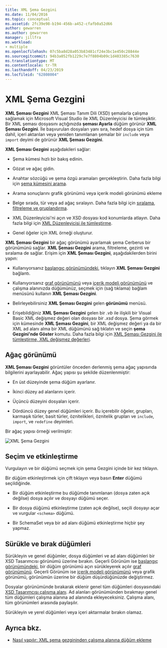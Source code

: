 ```yaml
---
title: XML Şema Gezgini
ms.date: 11/04/2016
ms.topic: conceptual
ms.assetid: 2fc39e98-b194-456b-a452-cfafb0a52d66
author: gewarren
ms.author: gewarren
manager: jillfra
ms.workload:
- multiple
ms.openlocfilehash: 07c5ba8d28a053b83481cf24e3bc1e450c28844e
ms.sourcegitcommit: 94b3a052fb1229c7e7f8804b09c1d403385c7630
ms.translationtype: MT
ms.contentlocale: tr-TR
ms.lasthandoff: 04/23/2019
ms.locfileid: "62808004"
---
```

# <a name="xml-schema-explorer"></a>XML Şema Gezgini

**XML Şeması Gezgini** XML Şeması Tanım Dili (XSD) şemalarla çalışma sağlamak için Microsoft Visual Studio ile XML Düzenleyicisi ile tümleşiktir. Bir XML şeması dosyasını açtığınızda **şeması Ayarla** düğüm görünür **XML Şeması Gezgini**. İle başvurulan dosyaları yanı sıra, hedef dosya için tüm dahil, içeri aktarılan veya yeniden tanımlanan şemalar bir `include` veya `import` deyimi de görünür **XML Şeması Gezgini**.

 **XML Şeması Gezgini** aşağıdakileri sağlar:

- Şema kümesi hızlı bir bakış edinin.

- Gözat ve ağaç gidin.

- Anahtar sözcüğü ve şema özgü aramaları gerçekleştirin. Daha fazla bilgi için [şema kümesini arama](../xml-tools/searching-the-schema-set.md).

- Arama sonuçlarını grafik görünümü veya içerik modeli görünümü ekleme

- Belge sırada, tür veya ad ağaç sıralayın. Daha fazla bilgi için [sıralama, filtreleme ve gruplandırma](../xml-tools/sorting-filtering-and-grouping-xml-schema-explorer.md).

- XML Düzenleyicisi'ni açın ve XSD dosyası kod konumlarda atlayın. Daha fazla bilgi için [XML Düzenleyicisi ile tümleştirme](../xml-tools/integration-with-xml-editor.md).

- Genel öğeler için XML örneği oluşturur.

**XML Şeması Gezgini** bir ağaç görünümü ayarlamak şema Cerberus bir görünümünü sağlar. **XML Şeması Gezgini** arama, filtreleme, gezinti ve sıralama de sağlar. Erişim için **XML Şeması Gezgini**, aşağıdakilerden birini yapın:

- Kullanıyorsanız [başlangıç görünümündeki](../xml-tools/start-view.md), tıklayın **XML Şeması Gezgini** bağlantı.

- Kullanıyorsanız [graf görünümünü](../xml-tools/graph-view.md) veya [içerik modeli görünümünü](../xml-tools/content-model-view.md) ve çalışma alanınızda düğümünüz, seçmek için (sağ tıklama) bağlam menüsünü kullanın **XML Şeması Gezgini**.

- Belirleyebilirsiniz **XML Şeması Gezgini** gelen **görünümü** menüsü.

- Erişebildiğiniz **XML Şeması Gezgini** gelen bir *.vb* ile ilişkili bir Visual Basic XML değişmez değeri olan dosyası bir *.xsd* dosya. Şema görmek için kümesinde **XML Şeması Gezgini**, bir XML değişmez değeri ya da bir XML ad alanı alma bir XML düğümünü sağ tıklatın ve seçin **şema Gezgini'nde Göster** komutu. Daha fazla bilgi için [XML Şeması Gezgini ile tümleştirme, XML değişmez değerleri](../xml-tools/integration-of-xml-literals-with-xml-schema-explorer.md).

## <a name="tree-view"></a>Ağaç görünümü
 **XML Şeması Gezgini** görüntüler önceden derlenmiş şema ağaç yapısında bilgilerini ayarlayabilir. Ağaç yapısı şu şekilde düzenlenmiştir:

- En üst düzeyinde şema düğüm ayarlanır.

- İkinci düzey ad alanlarını içerir.

- Üçüncü düzeyini dosyaları içerir.

- Dördüncü düzey genel düğümleri içerir. Bu içerebilir öğeler, grupları, karmaşık türler, basit türler, öznitelikleri, öznitelik grupları ve `include`, `import`, ve `redefine` deyimleri.

Bir ağaç yapısı örneği verilmiştir:

![XML Şema Gezgini](../xml-tools/media/xmlschemaexplorer.gif)

## <a name="selection-and-activation"></a>Seçim ve etkinleştirme
 Vurgulayın ve bir düğümü seçmek için şema Gezgini içinde bir kez tıklayın.

 Bir düğüm etkinleştirmek için çift tıklayın veya basın **Enter** düğümü seçildiğinde.

- Bir düğüm etkinleştirme bu düğümde tanımlanan (dosya zaten açık değilse) dosya açılır ve dosyayı düğümü seçer.

- Bir dosya düğümü etkinleştirme (zaten açık değilse), seçili dosyayı açar ve vurgular `<schema>` düğümü.

- Bir SchemaSet veya bir ad alanı düğümü etkinleştirme hiçbir şey yapmaz.

## <a name="drag-and-drop-nodes"></a>Sürükle ve bırak düğümleri
 Sürükleyin ve genel düğümler, dosya düğümleri ve ad alanı düğümleri bir XSD Tasarımcısı görünümü üzerine bırakın. Geçerli Görünüm ise [başlangıç görünümündeki](../xml-tools/start-view.md), bir düğüm görünümü açın sürükleyerek açılır [graf görünümünü](../xml-tools/graph-view.md). Geçerli Görünüm ise [içerik modeli görünümünü](../xml-tools/content-model-view.md) veya grafik görünümü, görünümün üzerine bir düğüm düşürdüğünüzde değiştirmez.

 Dosyalar görünümünde bırakarak eklenir genel tüm düğümleri dosyasındaki [XSD Tasarımcısı çalışma alanı](../xml-tools/xml-schema-designer-workspace.md). Ad alanları görünümünden bırakmayı genel tüm düğümleri çalışma alanına ad alanında ekleyeceksiniz. Çalışma alanı, tüm görünümleri arasında paylaşılır.

 Sürükleyin ve yerel düğümleri veya içeri aktarmalar bırakın olamaz.

## <a name="see-also"></a>Ayrıca bkz.

- [Nasıl yapılır: XML şema gezgininden çalışma alanına düğüm ekleme](../xml-tools/how-to-add-nodes-to-the-workspace-from-the-xml-schema-explorer.md)